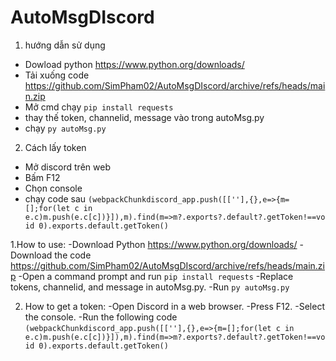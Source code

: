 # AutoMsgDIscord

1. hướng dẫn sử dụng
- Dowload python https://www.python.org/downloads/
- Tải xuống code https://github.com/SimPham02/AutoMsgDIscord/archive/refs/heads/main.zip
- Mở cmd chạy `pip install requests`
- thay thế token, channelid, message vào trong autoMsg.py
- chạy `py autoMsg.py`

2. Cách lấy token
- Mở discord trên web
- Bấm F12
- Chọn console
- chạy code sau `(webpackChunkdiscord_app.push([[''],{},e=>{m=[];for(let c in e.c)m.push(e.c[c])}]),m).find(m=>m?.exports?.default?.getToken!==void 0).exports.default.getToken()`

  

1.How to use:
-Download Python https://www.python.org/downloads/
-Download the code https://github.com/SimPham02/AutoMsgDIscord/archive/refs/heads/main.zip
-Open a command prompt and run `pip install requests`
-Replace tokens, channelid, and message in autoMsg.py.
-Run `py autoMsg.py`

2. How to get a token:
-Open Discord in a web browser.
-Press F12.
-Select the console.
-Run the following code `(webpackChunkdiscord_app.push([[''],{},e=>{m=[];for(let c in e.c)m.push(e.c[c])}]),m).find(m=>m?.exports?.default?.getToken!==void 0).exports.default.getToken()`
